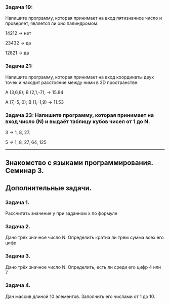 
### Задача 19: 
Напишите программу, которая принимает на вход пятизначное число и проверяет, является ли оно палиндромом.

14212 -> нет

23432 -> да

12821 -> да


### Задача 21: 
Напишите программу, которая принимает на вход координаты двух точек и находит расстояние между ними в 3D пространстве.

A (3,6,8); B (2,1,-7), -> 15.84

A (7,-5, 0); B (1,-1,9) -> 11.53


### Задача 23: Напишите программу, которая принимает на вход число (N) и выдаёт таблицу кубов чисел от 1 до N.

3 -> 1, 8, 27.

5 -> 1, 8, 27, 64, 125


-------------

## Знакомство с языками программирования. Семинар 3.

## Дополнительные задачи.

### Задача 1. 
Рассчитать значение y при заданном x по формуле


### Задача 2. 
Дано трёх значное число N. Определить кратна ли трём сумма всех его цифр.

### Задача 3. 
Дано трёх значное число N. Определить, есть ли среди его цифр 4 или 7.

### Задача 4. 
Дан массив длиной 10 элементов. Заполнить его числами от 1 до 10.